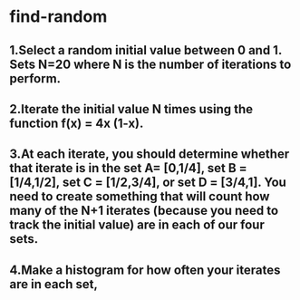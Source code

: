 # find-random

## 1.Select a random initial value between 0 and 1. Sets N=20 where N is the number of iterations to perform.

## 2.Iterate the initial value N times using the function f(x) = 4x (1-x).

## 3.At each iterate, you should determine whether that iterate is in the set A= [0,1/4], set B = [1/4,1/2], set C = [1/2,3/4], or set D = [3/4,1]. You need to create something that will count how many of the N+1 iterates (because you need to track the initial value) are in each of our four sets.

## 4.Make a histogram for how often your iterates are in each set,
